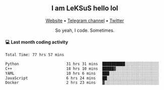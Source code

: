 <h2 align="center">I am LeKSuS hello lol</h2>
<div align="center">
  <a href="https://leksus.net">Website</a> •
  <a href="https://t.me/leksus_was_here">Telegram channel</a> •
  <a href="https://twitter.com/___LeKSuS___">Twitter</a>
</div>
<p align="center">So yeah, I code. Sometimes.</p>

#### :computer: Last month coding activity
<!--START_SECTION:waka-->

```txt
Total Time: 77 hrs 57 mins

Python                     31 hrs 31 mins  ██████████░░░░░░░░░░░░░░░   39.38 %
C++                        18 hrs 10 mins  █████▓░░░░░░░░░░░░░░░░░░░   22.69 %
YAML                       10 hrs 6 mins   ███░░░░░░░░░░░░░░░░░░░░░░   12.62 %
JavaScript                 6 hrs 24 mins   ██░░░░░░░░░░░░░░░░░░░░░░░   07.99 %
Docker                     2 hrs 23 mins   ▓░░░░░░░░░░░░░░░░░░░░░░░░   02.99 %
```

<!--END_SECTION:waka-->

<!-- flag{4_l0t_0f_1nter35t1ng_th1ng5_4r3_1n_publ1c_d0m41n} -->
